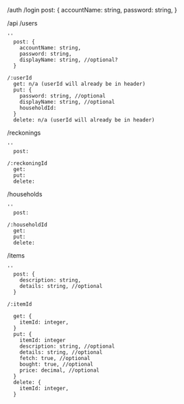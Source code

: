 /auth
  /login
    post: {
      accountName: string,
      password: string,
    }

/api
  /users

    ''
      post: {
        accountName: string,
        password: string,
        displayName: string, //optional?
      }

    /:userId
      get: n/a (userId will already be in header)
      put: {
        password: string, //optional
        displayName: string, //optional
        householdId: 
      }
      delete: n/a (userId will already be in header)

  /reckonings

    ''
      post:

    /:reckoningId
      get:
      put:
      delete:

  /households

    ''
      post:

    /:householdId
      get:
      put:
      delete:

  /items

    ''
      post: {
        description: string,
        details: string, //optional
      }

    /:itemId

      get: {
        itemId: integer,
      }
      put: {
        itemId: integer
        description: string, //optional
        details: string, //optional
        fetch: true, //optional
        bought: true, //optional
        price: decimal, //optional
      }
      delete: {
        itemId: integer,
      }
